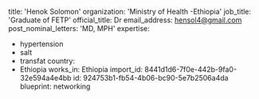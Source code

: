 title: 'Henok Solomon'
organization: 'Ministry of Health -Ethiopia'
job_title: 'Graduate of FETP'
official_title: Dr
email_address: hensol4@gmail.com
post_nominal_letters: 'MD, MPH'
expertise:
  - hypertension
  - salt
  - transfat
country:
  - Ethiopia
works_in: Ethiopia
import_id: 8441d1d6-7f0e-442b-9fa0-32e594a4e4bb
id: 924753b1-fb54-4b06-bc90-5e7b2506a4da
blueprint: networking
